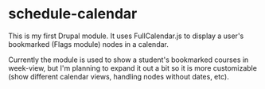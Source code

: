 schedule-calendar
=================

This is my first Drupal module. It uses FullCalendar.js to display a user's bookmarked (Flags module) nodes in a calendar.

Currently the module is used to show a student's bookmarked courses in week-view, but I'm planning to expand it out a bit so it is more customizable (show different calendar views, handling nodes without dates, etc).
